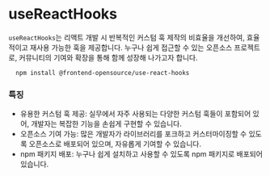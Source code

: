 # useReactHooks

`useReactHooks`는 리액트 개발 시 반복적인 커스텀 훅 제작의 비효율을 개선하여, 효율적이고 재사용 가능한 훅을 제공합니다.
누구나 쉽게 접근할 수 있는 오픈소스 프로젝트로, 커뮤니티의 기여와 확장을 통해 함께 성장해 나가고자 합니다.

```shell copy
  npm install @frontend-opensource/use-react-hooks
```

### 특징

- 유용한 커스텀 훅 제공: 실무에서 자주 사용되는 다양한 커스텀 훅들이 포함되어 있어, 개발자는 복잡한 기능을 손쉽게 구현할 수 있습니다.
- 오픈소스 기여 가능: 많은 개발자가 라이브러리를 포크하고 커스터마이징할 수 있도록 오픈소스로 배포되어 있으며, 자유롭게 기여할 수 있습니다.
- npm 패키지 배포: 누구나 쉽게 설치하고 사용할 수 있도록 npm 패키지로 배포되어 있습니다.
